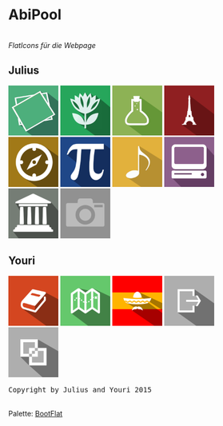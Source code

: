 <h1>AbiPool</h1>
<br><i>FlatIcons für die Webpage</i></br>


<h2>Julius</h2>

<img width="100px" height="100px" src="Sharp_Flat_Julius/art.png"></img>
<img width="100px" height="100px" src="Sharp_Flat_Julius/bio.png"></img>
<img width="100px" height="100px" src="Sharp_Flat_Julius/chemi.png"></img>
<img width="100px" height="100px" src="Sharp_Flat_Julius/french.png"></img>
<img width="100px" height="100px" src="Sharp_Flat_Julius/geo.png"></img>
<img width="100px" height="100px" src="Sharp_Flat_Julius/math.png"></img>
<img width="100px" height="100px" src="Sharp_Flat_Julius/music.png"></img>
<img width="100px" height="100px" src="Sharp_Flat_Julius/pc.png"></img>
<img width="100px" height="100px" src="Sharp_Flat_Julius/politic.png"></img>
<img width="100px" height="100px" src="Sharp_Flat_Julius/placeholder.png"></img>

<h2>Youri</h2>

<img width="100px" height="100px" src="Sharp_Flat_Youri/german.png"></img>
<img width="100px" height="100px" src="Sharp_Flat_Youri/geschi.png"></img>
<img width="100px" height="100px" src="Sharp_Flat_Youri/spanish.png"></img>
<img width="100px" height="100px" src="Sharp_Flat_Youri/exit.png"></img>
<img width="100px" height="100px" src="Sharp_Flat_Youri/andere.png"></img>

<pre>
Copyright by Julius and Youri 2015
</pre>

<br>Palette: <a href="http://bootflat.github.io/color-picker.html">BootFlat</a>